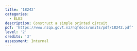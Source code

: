 ```yaml
---
title: '18242'
categories:
  - ELE2
description: Construct a simple printed circuit
pdf: 'https://www.nzqa.govt.nz/nqfdocs/units/pdf/18242.pdf'
level: '2'
credits: '3'
assessment: Internal
---
```


